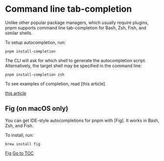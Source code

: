 
# Command line tab-completion


Unlike other popular package managers, which usually require plugins, pnpm
supports command line tab-completion for Bash, Zsh, Fish, and similar shells.

To setup autocompletion, run:

```text
pnpm install-completion
```

The CLI will ask for which shell to generate the autocompletion script.
Alternatively, the target shell may be specified in the command line:

```text
pnpm install-completion zsh
```

To see examples of completion, read [this article].

[this article](https://medium.com/pnpm/pnpm-v4-9-comes-with-command-completion-a411715260b4) 

## Fig (on macOS only)

You can get IDE-style autocompletions for pnpm with [Fig]. It works in Bash, Zsh, and Fish.

To install, run:

```text
brew install fig
```

[Fig](https://fig.io/) 
<span style="float: footnote;"><a href="./index.html#toc">Go to TOC</a></span>

